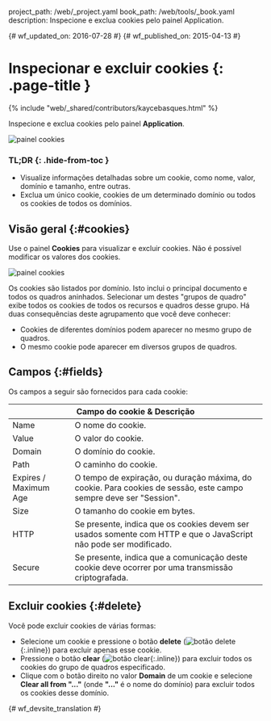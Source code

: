 project_path: /web/_project.yaml
book_path: /web/tools/_book.yaml
description: Inspecione e exclua cookies pelo painel Application.

{# wf_updated_on: 2016-07-28 #}
{# wf_published_on: 2015-04-13 #}

# Inspecionar e excluir cookies {: .page-title }

{% include "web/_shared/contributors/kaycebasques.html" %}

Inspecione e exclua cookies pelo
painel <strong>Application</strong>.

![painel cookies](imgs/cookies.png)


### TL;DR {: .hide-from-toc }
- Visualize informações detalhadas sobre um cookie, como nome, valor, domínio e tamanho, entre outras.
- Exclua um único cookie, cookies de um determinado domínio ou todos os cookies de todos os domínios.


## Visão geral {:#cookies}

Use o painel **Cookies** para visualizar e excluir cookies. Não é possível modificar os valores dos
cookies.

![painel cookies][cookies]

Os cookies são listados por domínio. Isto inclui o principal documento e todos
os quadros aninhados. Selecionar um destes "grupos de quadro" exibe todos os cookies de 
todos os recursos e quadros desse grupo. Há duas consequências deste
agrupamento que você deve conhecer:

* Cookies de diferentes domínios podem aparecer no mesmo grupo de quadros.
* O mesmo cookie pode aparecer em diversos grupos de quadros.

[cookies]: /web/tools/chrome-devtools/manage-data/imgs/cookies.png

## Campos {:#fields}

Os campos a seguir são fornecidos para cada cookie:

<table class="responsive">
  <thead>
    <tr>
      <th colspan="2">Campo do cookie &amp; Descrição</th>
    </tr>
  </thead>
  <tbody>
        <tr>
      <td data-th="Cookie Field">Name</td>
      <td data-th="Description">O nome do cookie.</td>
    </tr>
    <tr>
      <td data-th="Cookie Field">Value</td>
      <td data-th="Description">O valor do cookie.</td>
    </tr>
    <tr>
      <td data-th="Cookie Field">Domain</td>
      <td data-th="Description">O domínio do cookie.</td>
    </tr>
    <tr>
      <td data-th="Cookie Field">Path</td>
      <td data-th="Description">O caminho do cookie.</td>
    </tr>
    <tr>
      <td data-th="Cookie Field">Expires / Maximum Age</td>
      <td data-th="Description">O tempo de expiração, ou duração máxima, do cookie. Para cookies de sessão, este campo sempre deve ser "Session".</td>
    </tr>
    <tr>
      <td data-th="Cookie Field">Size</td>
      <td data-th="Description">O tamanho do cookie em bytes.</td>
    </tr>
    <tr>
      <td data-th="Cookie Field">HTTP</td>
      <td data-th="Description">Se presente, indica que os cookies devem ser usados somente com HTTP e que o JavaScript não pode ser modificado.</td>
    </tr>
    <tr>
      <td data-th="Cookie Field">Secure</td>
      <td data-th="Description">Se presente, indica que a comunicação deste cookie deve ocorrer por uma transmissão criptografada.</td>
    </tr>
  </tbody>
</table>

## Excluir cookies {:#delete}

Você pode excluir cookies de várias formas:

* Selecione um cookie e pressione o botão **delete** 
  (![botão delete][delete]{:.inline}) para excluir apenas esse cookie.
* Pressione o botão **clear** (![botão clear][cos]{:.inline}) para excluir todos
  os cookies do grupo de quadros especificado.
* Clique com o botão direito no valor **Domain** de um cookie e selecione **Clear all
  from "..."** (onde **"..."** é o nome do domínio) para excluir todos os cookies
  desse domínio.

[delete]: imgs/delete.png
[cos]: imgs/clear-object-store.png


{# wf_devsite_translation #}
